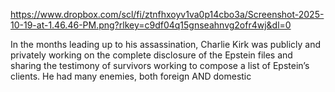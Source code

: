 https://www.dropbox.com/scl/fi/ztnfhxoyv1va0p14cbo3a/Screenshot-2025-10-19-at-1.46.46-PM.png?rlkey=c9df04q15gnseahnvg2ofr4wj&dl=0

In the months leading up to his assassination, Charlie Kirk was publicly and privately working on the complete disclosure of the Epstein files and sharing the testimony of survivors working to compose a list of Epstein’s clients. He had many enemies, both foreign AND domestic
